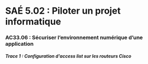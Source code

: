 # SAÉ 5.02 : Piloter un projet informatique
###  AC33.06 : Sécuriser l’environnement numérique d’une application
##### Trace 1 : Configuration d'access list sur les routeurs Cisco



